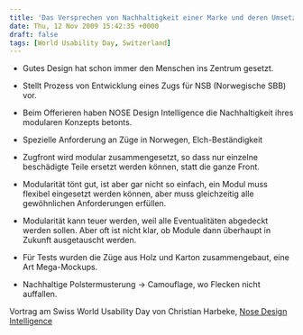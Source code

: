 ```yaml
---
title: 'Das Versprechen von Nachhaltigkeit einer Marke und deren Umsetzung im 	Produkt - Christian Harbeke, Nose Design Intelligence #swisswud'
date: Thu, 12 Nov 2009 15:42:35 +0000
draft: false
tags: [World Usability Day, Switzerland]
---
```


*   Gutes Design hat schon immer den Menschen ins Zentrum gesetzt.
*   Stellt Prozess von Entwicklung eines Zugs für NSB (Norwegische SBB) vor.
*   Beim Offerieren haben NOSE Design Intelligence die Nachhaltigkeit ihres modularen Konzepts betonts.
*   Spezielle Anforderung an Züge in Norwegen, Elch-Beständigkeit

*   Zugfront wird modular zusammengesetzt, so dass nur einzelne beschädigte Teile ersetzt werden können, statt die ganze Front.

*   Modularität tönt gut, ist aber gar nicht so einfach, ein Modul muss flexibel eingesetzt werden können, aber muss gleichzeitig alle gewöhnlichen Anforderungen erfüllen.
*   Modularität kann teuer werden, weil alle Eventualitäten abgedeckt werden sollen. Aber oft ist nicht klar, ob Module dann überhaupt in Zukunft ausgetauscht werden.
*   Für Tests wurden die Züge aus Holz und Karton zusammengebaut, eine Art Mega-Mockups.
*   Nachhaltige Polstermusterung -> Camouflage, wo Flecken nicht auffallen.

Vortrag am Swiss World Usability Day von Christian Harbeke, [Nose Design Intelligence](http://www.nose.ch/)